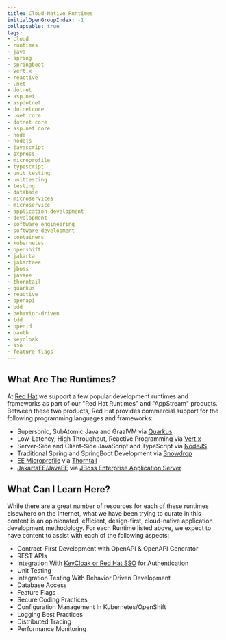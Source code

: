 ```yaml
---
title: Cloud-Native Runtimes
initialOpenGroupIndex: -1
collapsable: true
tags:
- cloud
- runtimes
- java
- spring
- springboot
- vert.x
- reactive
- .net
- dotnet
- asp.net
- aspdotnet
- dotnetcore
- .net core
- dotnet core
- asp.net core
- node
- nodejs
- javascript
- express
- microprofile
- typescript
- unit testing
- unittesting
- testing
- database
- microservices
- microservice
- application development
- development
- software engineering
- software development
- containers
- kubernetes
- openshift
- jakarta
- jakartaee
- jboss
- javaee
- thorntail
- quarkus
- reactive
- openapi
- bdd
- behavior-driven
- tdd
- openid
- oauth
- keycloak
- sso
- feature flags
---
```


## What Are The Runtimes?

At [Red Hat](https://www.redhat.com/) we support a few popular development runtimes and frameworks as part of our "Red Hat Runtimes" and "AppStream" products. Between these two products, Red Hat provides commercial support for the following programming languages and frameworks:

* Supersonic, SubAtomic Java and GraalVM via [Quarkus](https://quarkus.io/)
* Low-Latency, High Throughput, Reactive Programming via [Vert.x](https://vertx.io/)
* Server-Side and Client-Side JavaScript and TypeScript via [NodeJS](https://nodejs.org/)
* Traditional Spring and SpringBoot Development via [Snowdrop](https://snowdrop.me/)
* [EE Microprofile](https://microprofile.io/) via [Thorntail](https://thorntail.io/)
* [JakartaEE/JavaEE](https://jakarta.ee/) via [JBoss Enterprise Application Server](https://www.redhat.com/en/technologies/jboss-middleware/application-platform)

## What Can I Learn Here?

While there are a great number of resources for each of these runtimes elsewhere on the Internet, what we have been trying to curate in this content is an opinionated, efficient, design-first, cloud-native application development methodology. For each Runtime listed above, we expect to have content to assist with each of the following aspects:

* Contract-First Development with OpenAPI & OpenAPI Generator
* REST APIs
* Integration With [KeyCloak or Red Hat SSO](https://www.keycloak.org/) for Authentication
* Unit Testing
* Integration Testing With Behavior Driven Development
* Database Access
* Feature Flags
* Secure Coding Practices
* Configuration Management In Kubernetes/OpenShift
* Logging Best Practices
* Distributed Tracing
* Performance Monitoring